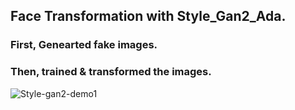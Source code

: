 ## Face Transformation with Style_Gan2_Ada. 

### First, Genearted fake images.

### Then, trained & transformed the images.

![Style-gan2-demo1](https://user-images.githubusercontent.com/85226862/175124977-87d2ce81-2c4e-4151-856c-5599de50b10c.gif)
